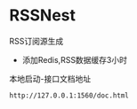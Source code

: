 # RSSNest



RSS订阅源生成
- 添加Redis,RSS数据缓存3小时




本地启动-接口文档地址
```
http://127.0.0.1:1560/doc.html
```





